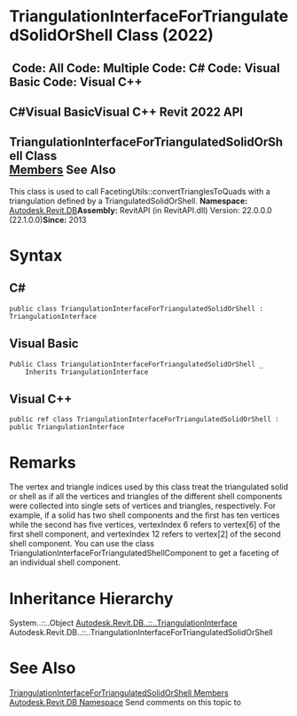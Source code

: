 # TriangulationInterfaceForTriangulatedSolidOrShell Class (2022)

﻿
 Code: All Code: Multiple Code: C# Code: Visual Basic Code: Visual C++   
---  
C#Visual BasicVisual C++
Revit 2022 API  
---  
TriangulationInterfaceForTriangulatedSolidOrShell Class  
[Members](95d11396-e82c-aa34-816a-7fe27374004d.md "TriangulationInterfaceForTriangulatedSolidOrShell Members") See Also  
---  
This class is used to call FacetingUtils::convertTrianglesToQuads with a triangulation defined by a TriangulatedSolidOrShell. 
**Namespace:** [Autodesk.Revit.DB](87546ba7-461b-c646-cbb1-2cb8f5bff8b2.md "Autodesk.Revit.DB Namespace")**Assembly:** RevitAPI (in RevitAPI.dll) Version: 22.0.0.0 (22.1.0.0)**Since:** 2013 
# Syntax
C#  
---  
```text
public class TriangulationInterfaceForTriangulatedSolidOrShell : TriangulationInterface
```
  
Visual Basic  
---  
```text
Public Class TriangulationInterfaceForTriangulatedSolidOrShell _
	Inherits TriangulationInterface
```
  
Visual C++  
---  
```text
public ref class TriangulationInterfaceForTriangulatedSolidOrShell : public TriangulationInterface
```
  
# Remarks
The vertex and triangle indices used by this class treat the triangulated solid or shell as if all the vertices and triangles of the different shell components were collected into single sets of vertices and triangles, respectively. For example, if a solid has two shell components and the first has ten vertices while the second has five vertices, vertexIndex 6 refers to vertex[6] of the first shell component, and vertexIndex 12 refers to vertex[2] of the second shell component. You can use the class TriangulationInterfaceForTriangulatedShellComponent to get a faceting of an individual shell component. 
# Inheritance Hierarchy
System..::..Object [Autodesk.Revit.DB..::..TriangulationInterface](52c77543-3282-78a8-6a57-dd245b2090c4.md "TriangulationInterface Class") Autodesk.Revit.DB..::..TriangulationInterfaceForTriangulatedSolidOrShell
# See Also
[TriangulationInterfaceForTriangulatedSolidOrShell Members](95d11396-e82c-aa34-816a-7fe27374004d.md "TriangulationInterfaceForTriangulatedSolidOrShell Members")
[Autodesk.Revit.DB Namespace](87546ba7-461b-c646-cbb1-2cb8f5bff8b2.md "Autodesk.Revit.DB Namespace")
Send comments on this topic to 